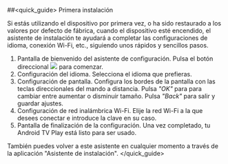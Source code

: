 ##<quick_guide> Primera instalación

Si estás utilizando el dispositivo por primera vez, o ha sido restaurado a los valores por defecto de fábrica, cuando el dispositivo esté encendido, el asistente de instalación te ayudará a completar las configuraciones de idioma, conexión Wi-Fi, etc., siguiendo unos rápidos y sencillos pasos. 

1. Pantalla de bienvenido del asistente de configuración. Pulsa el botón direccional ![](http://static.energysistem.com/images/manuals/42162/55003c248671d.jpg) para comenzar.
2. Configuración del idioma. Selecciona el idioma que prefieras.
3. Configuración de pantalla. Configura los bordes de la pantalla con las teclas direccionales del mando a distancia. Pulsa *"OK"* para para cambiar entre aumentar o disminuir tamaño. Pulsa *"Back"* para salir y guardar ajustes.
4. Configuración de red inalámbrica Wi-Fi. Elije la red Wi-Fi a la que desees conectar e introduce la clave en su caso.
5. Pantalla de finalización de la configuración. Una vez completado, tu Android TV Play está listo para ser usado.

También puedes volver a este asistente en cualquier momento a través de la aplicación "Asistente de instalación".
</quick_guide>


